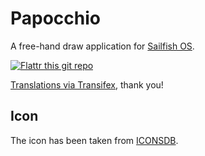# Papocchio
A free-hand draw application for [Sailfish OS](https://sailfishos.org).

[![Flattr this git repo](http://api.flattr.com/button/flattr-badge-large.png)](https://flattr.com/submit/auto?user_id=ilpianista&url=https://gitlab.com/ilpianista/harbour-Papocchio&title=Papocchio&language=&tags=jolla&category=software)

[Translations via Transifex](https://www.transifex.com/organization/ilpianista-harbour/dashboard/harbour-Papocchio), thank you!

## Icon
The icon has been taken from [ICONSDB](http://www.iconsdb.com/royal-blue-icons/edit-5-icon.html).
